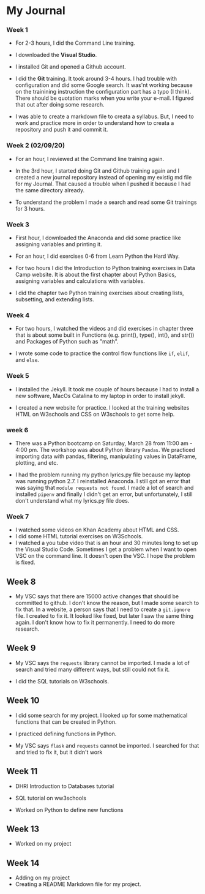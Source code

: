 # My Journal

### Week 1
 - For 2-3 hours, I did the Command Line training.
 
 - I downloaded the **Visual Studio**.

 - I installed Git and opened a Github account.

 - I did the **Git** training. It took around 3-4 hours. I had trouble with configuration and did some Google search. It was'nt working because on the trainining instruction the configuration part has a typo (I think). There should be quotation marks when you write your e-mail. I figured that out after doing some research.
 - I was able to create a markdown file to creata a syllabus. But, I need to work and practice more in order to understand how to creata a repository and push it and commit it.



 ### Week 2 (02/09/20)

 - For an hour, I reviewed at the Command line training again.

 - In the 3rd hour, I started doing Git and Github training again and I created a new journal repository instead of opening my existig md file for my Journal. That caused a trouble when I pushed it because I had the same directory already. 

 - To understand the problem I made a search and read some Git trainings for 3 hours. 

 

 ###  Week 3
- First hour, I downloaded the Anaconda and did some practice like assigning variables and printing it.
 - For an hour, I did exercises 0-6 from Learn Python the Hard Way.
 - For two hours I did the Introduction to Python training exercises in Data Camp website. It is about the first chapter about Python Basics, assigning variables and calculations with variables.

 - I did the chapter two Python training exercises about creating lists, subsetting, and extending lists.

 

### Week 4

- For two hours, I watched the videos and did exercises in chapter three that is about some built in Functions (e.g. print(), type(), int(), and str()) and Packages of Python such as "math".

- I wrote some code to practice the  control flow functions like `if`, `elif`, and `else`.

 ### Week 5

 - I installed the Jekyll. It took me couple of hours because I had to install a new software, MacOs Catalina to my laptop in order to install jekyll.

 - I created a new website for practice. I looked at the training websites HTML on W3schools and CSS on W3schools to get some help.

 



 ### week 6
 - There was a Python bootcamp on Saturday, March 28 from 11:00 am - 4:00 pm. The workshop was about Python library `Pandas`. We practiced importing data with pandas, filtering, manipulating values in DataFrame, plotting, and etc.

 - I had the problem running my python lyrics.py file because my laptop was running python 2.7. I reinstalled Anaconda. I still got an error that was saying that `module requests not found`. I made a lot of search and installed `pipenv` and finally I didn't get an error, but unfortunately, I still don't understand what my lyrics.py file does.

 ### Week 7
 - I watched some videos on Khan Academy about HTML and CSS.
 - I did some HTML tutorial exercises on  W3Schools.
 - I watched a  you tube video that is an hour and 30 minutes long to set up the Visual Studio Code. Sometimes I get a problem when I want to open VSC on the command line. It doesn't open the VSC. I hope the problem is fixed. 
 

 ## Week 8 
-  My VSC says that there are 15000 active changes that should be committed to github. I don't know the reason, but I made some search to fix that. In a website, a person says that I need to create a `git.ignore` file. I created to fix it. It looked like fixed, but later I saw the same thing again. I don't know how to fix it permanently. I need to do more research.

## Week 9
- My VSC says the `requests` library cannot be imported. I made a lot of search and tried many different ways, but still could not fix it.

- I did the SQL tutorials on W3schools.

## Week 10

- I did some search for my project. I looked up for some mathematical functions that can be created in Python. 

- I practiced defining functions in Python.

- My VSC says `flask` and `requests` cannot be imported. I searched for that and tried to fix it, but it didn't work

## Week 11
- DHRI Introduction to Databases tutorial

- SQL tutorial on ww3schools

- Worked on Python to define new functions

## Week 13

- Worked on my project 

## Week 14

- Adding on my project
- Creating a README Markdown file for my project.